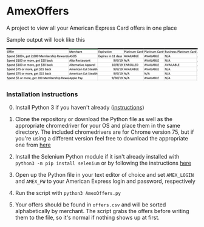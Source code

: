 # AmexOffers

A project to view all your American Express Card offers in one place

Sample output will look like this

<img src="sample_output.png" />

### Installation instructions

0) Install Python 3 if you haven't already ([instructions](https://realpython.com/installing-python/))

1) Clone the repository or download the Python file as well as the appropriate chromedriver for your OS and place them in the same directory. The included chromedrivers are for Chrome version 75, but if you're using a different version feel free to download the appropriate one from [here](https://sites.google.com/a/chromium.org/chromedriver/downloads)

2) Install the Selenium Python module if it isn't already installed with `python3 -m pip install selenium` or by following the instructions [here](https://selenium-python.readthedocs.io/installation.html)


3) Open up the Python file in your text editor of choice and set `AMEX_LOGIN` and `AMEX_PW` to your American Express login and password, respectively

4) Run the script with `python3 AmexOffers.py`

5) Your offers should be found in `offers.csv` and will be sorted alphabetically by merchant. The script grabs the offers before writing them to the file, so it's normal if nothing shows up at first.
